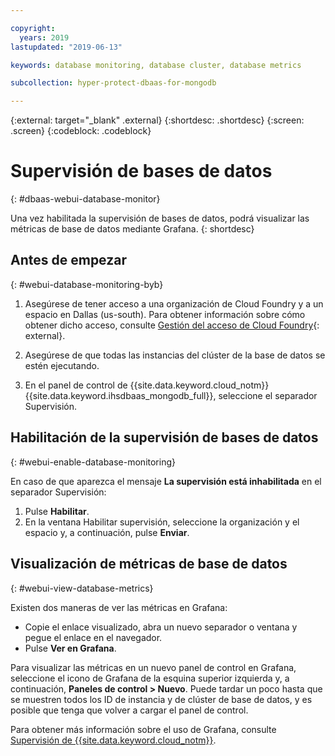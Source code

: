 ```yaml
---

copyright:
  years: 2019
lastupdated: "2019-06-13"

keywords: database monitoring, database cluster, database metrics

subcollection: hyper-protect-dbaas-for-mongodb

---
```


{:external: target="_blank" .external}
{:shortdesc: .shortdesc}
{:screen: .screen}
{:codeblock: .codeblock}


# Supervisión de bases de datos
{: #dbaas-webui-database-monitor}

Una vez habilitada la supervisión de bases de datos, podrá visualizar las métricas de base de datos mediante Grafana.
{: shortdesc}

## Antes de empezar
{: #webui-database-monitoring-byb}

1.  Asegúrese de tener acceso a una organización de Cloud Foundry y a un espacio en Dallas (us-south).
    Para obtener información sobre cómo obtener dicho acceso, consulte [Gestión del acceso de Cloud Foundry](https://cloud.ibm.com/docs/iam?topic=iam-mngcf#mngcf){: external}.

2.  Asegúrese de que todas las instancias del clúster de la base de datos se estén ejecutando.

3.  En el panel de control de {{site.data.keyword.cloud_notm}} {{site.data.keyword.ihsdbaas_mongodb_full}}, seleccione el separador Supervisión.

## Habilitación de la supervisión de bases de datos
{: #webui-enable-database-monitoring}

En caso de que aparezca el mensaje **La supervisión está inhabilitada** en el separador Supervisión:

1. Pulse **Habilitar**.
2. En la ventana Habilitar supervisión, seleccione la organización y el espacio y, a continuación, pulse **Enviar**.


## Visualización de métricas de base de datos
{: #webui-view-database-metrics}

Existen dos maneras de ver las métricas en Grafana:

- Copie el enlace visualizado, abra un nuevo separador o ventana y pegue el enlace en el navegador.
- Pulse **Ver en Grafana**.

Para visualizar las métricas en un nuevo panel de control en Grafana, seleccione el icono de Grafana de la esquina superior izquierda y, a continuación, **Paneles de control > Nuevo**.
Puede tardar un poco hasta que se muestren todos los ID de instancia y de clúster de base de datos, y es posible que tenga que volver a cargar el panel de control.

Para obtener más información sobre el uso de Grafana, consulte [Supervisión de {{site.data.keyword.cloud_notm}}](/docs/services/cloud-monitoring?topic=cloud-monitoring-getting-started).
